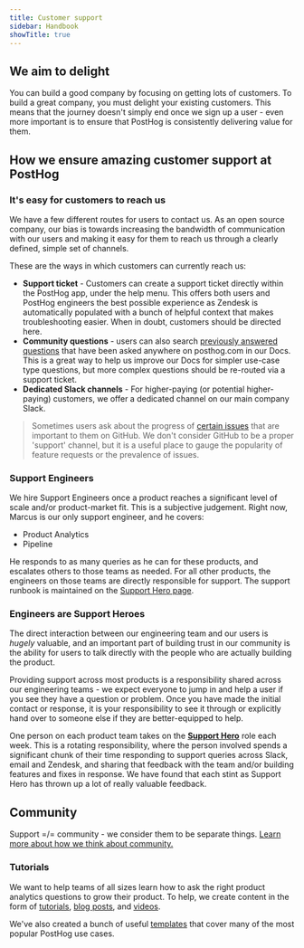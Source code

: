 ```yaml
---
title: Customer support
sidebar: Handbook
showTitle: true
---
```


## We aim to delight

You can build a good company by focusing on getting lots of customers. To build a great company, you must delight your existing customers. This means that the journey doesn't simply end once we sign up a user - even more important is to ensure that PostHog is consistently delivering value for them.

## How we ensure amazing customer support at PostHog

### It's easy for customers to reach us

We have a few different routes for users to contact us. As an open source company, our bias is towards increasing the bandwidth of communication with our users and making it easy for them to reach us through a clearly defined, simple set of channels. 

These are the ways in which customers can currently reach us:

- **Support ticket** - Customers can create a support ticket directly within the PostHog app, under the help menu. This offers both users and PostHog engineers the best possible experience as Zendesk is automatically populated with a bunch of helpful context that makes troubleshooting easier. When in doubt, customers should be directed here.
- **Community questions** - users can also search [previously answered questions](/questions) that have been asked anywhere on posthog.com in our Docs. This is a great way to help us improve our Docs for simpler use-case type questions, but more complex questions should be re-routed via a support ticket. 
- **Dedicated Slack channels** - For higher-paying (or potential higher-paying) customers, we offer a dedicated channel on our main company Slack.

> Sometimes users ask about the progress of [certain issues](https://github.com/PostHog/posthog) that are important to them on GitHub. We don't consider GitHub to be a proper 'support' channel, but it is a useful place to gauge the popularity of feature requests or the prevalence of issues. 

### Support Engineers

We hire Support Engineers once a product reaches a significant level of scale and/or product-market fit. This is a subjective judgement. Right now, Marcus is our only support engineer, and he covers:
- Product Analytics
- Pipeline

He responds to as many queries as he can for these products, and escalates others to those teams as needed. For all other products, the engineers on those teams are directly responsible for support. The support runbook is maintained on the [Support Hero page](/handbook/engineering/support-hero). 

### Engineers are Support Heroes

The direct interaction between our engineering team and our users is _hugely_ valuable, and an important part of building trust in our community is the ability for users to talk directly with the people who are actually building the product.

Providing support across most products is a responsibility shared across our engineering teams - we expect everyone to jump in and help a user if you see they have a question or problem. Once you have made the initial contact or response, it is your responsibility to see it through or explicitly hand over to someone else if they are better-equipped to help.

One person on each product team takes on the **[Support Hero](/handbook/engineering/support-hero)** role each week. This is a rotating responsibility, where the person involved spends a significant chunk of their time responding to support queries across Slack, email and Zendesk, and sharing that feedback with the team and/or building features and fixes in response. We have found that each stint as Support Hero has thrown up a lot of really valuable feedback. 

## Community

Support =/= community - we consider them to be separate things. [Learn more about how we think about community.](/handbook/small-teams/website-docs/community)

### Tutorials

We want to help teams of all sizes learn how to ask the right product analytics questions to grow their product. To help, we create content in the form of [tutorials](/tutorials), [blog posts](/blog), and [videos](https://www.youtube.com/channel/UCn4mJ4kK5KVSvozJre645LA).

We've also created a bunch of useful [templates](/templates) that cover many of the most popular PostHog use cases.  
